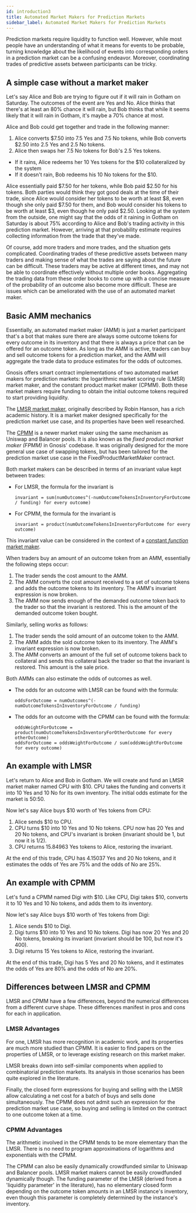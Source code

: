 ```yaml
---
id: introduction3
title: Automated Market Makers for Prediction Markets
sidebar_label: Automated Market Makers for Prediction Markets
---
```


Prediction markets require liquidity to function well. However, while most people have an understanding of what it means for events to be probable, turning knowledge about the likelihood of events into corresponding orders in a prediction market can be a confusing endeavor. Moreover, coordinating trades of predictive assets between participants can be tricky.

## A simple case without a market maker

Let's say Alice and Bob are trying to figure out if it will rain in Gotham on Saturday. The outcomes of the event are Yes and No. Alice thinks that there's at least an 80% chance it will rain, but Bob thinks that while it seems likely that it will rain in Gotham, it's maybe a 70% chance at most.

Alice and Bob could get together and trade in the following manner:

1. Alice converts $7.50 into 7.5 Yes and 7.5 No tokens, while Bob converts $2.50 into 2.5 Yes and 2.5 No tokens.
2. Alice then swaps her 7.5 No tokens for Bob's 2.5 Yes tokens.

* If it rains, Alice redeems her 10 Yes tokens for the $10 collateralized by the system
* If it doesn't rain, Bob redeems his 10 No tokens for the $10.

Alice essentially paid $7.50 for her tokens, while Bob paid $2.50 for his tokens. Both parties would think they got good deals at the time of their trade, since Alice would consider her tokens to be worth at least $8, even though she only paid $7.50 for them, and Bob would consider his tokens to be worth at least $3, even though he only paid $2.50. Looking at the system from the outside, one might say that the odds of it raining in Gotham on Saturday is about 75% according to Alice and Bob's trading activity in this prediction market. However, arriving at that probability estimate requires collecting information from the trade that they've made.

Of course, add more traders and more trades, and the situation gets complicated. Coordinating trades of these predictive assets between many traders and making sense of what the trades are saying about the future can be difficult. These traders may be active at different times, and may not be able to coordinate effectively without multiple order books. Aggregating the trading data from these order books to come up with a concise measure of the probability of an outcome also become more difficult. These are issues which can be ameliorated with the use of an automated market maker.

## Basic AMM mechanics

Essentially, an automated market maker (AMM) is just a market participant that's a bot that makes sure there are always some outcome tokens for every outcome in its inventory and that there is always a price that can be offered for an outcome token. As long as the AMM is active, traders can buy and sell outcome tokens for a prediction market, and the AMM will aggregate the trade data to produce estimates for the odds of outcomes.

Gnosis offers smart contract implementations of two automated market makers for prediction markets: the logarithmic market scoring rule (LMSR) market maker, and the constant product market maker (CPMM). Both these market makers require funding to obtain the initial outcome tokens required to start providing liquidity.

The [LMSR market maker](http://mason.gmu.edu/~rhanson/mktscore.pdf), originally described by Robin Hanson, has a rich academic history. It is a market maker designed specifically for the prediction market use case, and its properties have been well researched.

The [CPMM](https://github.com/runtimeverification/verified-smart-contracts/blob/uniswap/uniswap/x-y-k.pdf) is a newer market maker using the same mechanism as Uniswap and Balancer pools. It is also known as the *fixed product market maker (FPMM)* in Gnosis' codebase. It was originally designed for the more general use case of swapping tokens, but has been tailored for the prediction market use case in the FixedProductMarketMaker contract.

Both market makers can be described in terms of an invariant value kept between trades:

* For LMSR, the formula for the invariant is

  ```
  invariant = sum(numOutcomes^(-numOutcomeTokensInInventoryForOutcome / funding) for every outcome)
  ```

* For CPMM, the formula for the invariant is

  ```
  invariant = product(numOutcomeTokensInInventoryForOutcome for every outcome)
  ```

This invariant value can be considered in the context of a [constant *function* market maker](https://web.stanford.edu/~guillean/papers/constant_function_amms.pdf).

When traders buy an amount of an outcome token from an AMM, essentially the following steps occur:

1. The trader sends the cost amount to the AMM.
2. The AMM converts the cost amount received to a set of outcome tokens and adds the outcome tokens to its inventory. The AMM's invariant expression is now broken.
3. The AMM now sends enough of the demanded outcome token back to the trader so that the invariant is restored. This is the amount of the demanded outcome token bought.

Similarly, selling works as follows:

1. The trader sends the sold amount of an outcome token to the AMM.
2. The AMM adds the sold outcome token to its inventory. The AMM's invariant expression is now broken.
3. The AMM converts an amount of the full set of outcome tokens back to collateral and sends this collateral back the trader so that the invariant is restored. This amount is the sale price.

Both AMMs can also estimate the odds of outcomes as well.

* The odds for an outcome with LMSR can be found with the formula:

  ```
  oddsForOutcome = numOutcomes^(-numOutcomeTokensInInventoryForOutcome / funding)
  ```

* The odds for an outcome with the CPMM can be found with the formula:

  ```
  oddsWeightForOutcome = product(numOutcomeTokensInInventoryForOtherOutcome for every otherOutcome)
  oddsForOutcome = oddsWeightForOutcome / sum(oddsWeightForOutcome for every outcome)
  ```

## An example with LMSR

Let's return to Alice and Bob in Gotham. We will create and fund an LMSR market maker named CPU with $10. CPU takes the funding and converts it into 10 Yes and 10 No for its own inventory. The initial odds estimate for the market is 50:50.

Now let's say Alice buys $10 worth of Yes tokens from CPU:

1. Alice sends $10 to CPU.
2. CPU turns $10 into 10 Yes and 10 No tokens. CPU now has 20 Yes and 20 No tokens, and CPU's invariant is broken (invariant should be 1, but now it is 1/2).
3. CPU returns 15.84963 Yes tokens to Alice, restoring the invariant.

At the end of this trade, CPU has 4.15037 Yes and 20 No tokens, and it estimates the odds of Yes are 75% and the odds of No are 25%.

## An example with CPMM

Let's fund a CPMM named Digi with $10. Like CPU, Digi takes $10, converts it to 10 Yes and 10 No tokens, and adds them to its inventory.

Now let's say Alice buys $10 worth of Yes tokens from Digi:

1. Alice sends $10 to Digi.
2. Digi turns $10 into 10 Yes and 10 No tokens. Digi has now 20 Yes and 20 No tokens, breaking its invariant (invariant should be 100, but now it's 400).
3. Digi returns 15 Yes tokens to Alice, restoring the invariant.

At the end of this trade, Digi has 5 Yes and 20 No tokens, and it estimates the odds of Yes are 80% and the odds of No are 20%.

## Differences between LMSR and CPMM

LMSR and CPMM have a few differences, beyond the numerical differences from a different curve shape. These differences manifest in pros and cons for each in application.

### LMSR Advantages

For one, LMSR has more recognition in academic work, and its properties are much more studied than CPMM. It is easier to find papers on the properties of LMSR, or to leverage existing research on this market maker.

LMSR breaks down into self-similar components when applied to combinatorial prediction markets. Its analysis in those scenarios has been quite explored in the literature.

Finally, the closed form expressions for buying and selling with the LMSR allow calculating a net cost for a batch of buys and sells done simultaneously. The CPMM does not admit such an expression for the prediction market use case, so buying and selling is limited on the contract to one outcome token at a time.

### CPMM Advantages

The arithmetic involved in the CPMM tends to be more elementary than the LMSR. There is no need to program approximations of logarithms and exponentials with the CPMM.

The CPMM can also be easily dynamically crowdfunded similar to Uniswap and Balancer pools. LMSR market makers cannot be easily crowdfunded dynamically though. The funding parameter of the LMSR (derived from a 'liquidity parameter' in the literature), has no elementary closed form depending on the outcome token amounts in an LMSR instance's inventory, even though this parameter is completely determined by the instance's inventory.
